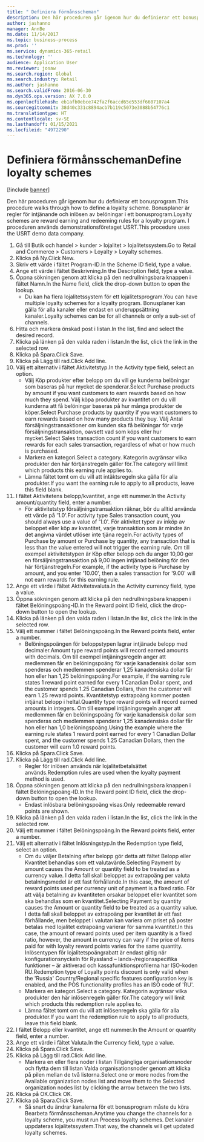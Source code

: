 ```yaml
---
title: " Definiera förmånsscheman"
description: Den här proceduren går igenom hur du definierar ett bonusprogram.
author: jashanno
manager: AnnBe
ms.date: 11/14/2017
ms.topic: business-process
ms.prod: ''
ms.service: dynamics-365-retail
ms.technology: ''
audience: Application User
ms.reviewer: josaw
ms.search.region: Global
ms.search.industry: Retail
ms.author: jashanno
ms.search.validFrom: 2016-06-30
ms.dyn365.ops.version: AX 7.0.0
ms.openlocfilehash: eb1afb0ebce742fa2f6accd65e553df6607107a4
ms.sourcegitcommit: 38d40c331c8894acb7b119c5073e3088b54776c1
ms.translationtype: HT
ms.contentlocale: sv-SE
ms.lasthandoff: 01/15/2021
ms.locfileid: "4972290"
---
```

# <a name="define-loyalty-schemes"></a><span data-ttu-id="2fae3-103"> Definiera förmånsscheman</span><span class="sxs-lookup"><span data-stu-id="2fae3-103">Define loyalty schemes</span></span>

[!include [banner](../includes/banner.md)]

<span data-ttu-id="2fae3-104">Den här proceduren går igenom hur du definierar ett bonusprogram.</span><span class="sxs-lookup"><span data-stu-id="2fae3-104">This procedure walks through how to define a loyalty scheme.</span></span> <span data-ttu-id="2fae3-105">Bonusplaner är regler för intjänande och inlösen av belöningar i ett bonusprogram.</span><span class="sxs-lookup"><span data-stu-id="2fae3-105">Loyalty schemes are reward earning and redeeming rules for a loyalty program.</span></span> <span data-ttu-id="2fae3-106">I proceduren används demonstrationsföretaget USRT.</span><span class="sxs-lookup"><span data-stu-id="2fae3-106">This procedure uses the USRT demo data company.</span></span>

1. <span data-ttu-id="2fae3-107">Gå till Butik och handel > kunder > lojalitet > lojalitetssystem.</span><span class="sxs-lookup"><span data-stu-id="2fae3-107">Go to Retail and Commerce > Customers > Loyalty > Loyalty schemes.</span></span>
2. <span data-ttu-id="2fae3-108">Klicka på Ny.</span><span class="sxs-lookup"><span data-stu-id="2fae3-108">Click New.</span></span>
3. <span data-ttu-id="2fae3-109">Skriv ett värde i fältet Program-ID.</span><span class="sxs-lookup"><span data-stu-id="2fae3-109">In the Scheme ID field, type a value.</span></span>
4. <span data-ttu-id="2fae3-110">Ange ett värde i fältet Beskrivning.</span><span class="sxs-lookup"><span data-stu-id="2fae3-110">In the Description field, type a value.</span></span>
5. <span data-ttu-id="2fae3-111">Öppna sökningen genom att klicka på den nedrullningsbara knappen i fältet Namn.</span><span class="sxs-lookup"><span data-stu-id="2fae3-111">In the Name field, click the drop-down button to open the lookup.</span></span>
    * <span data-ttu-id="2fae3-112">Du kan ha flera lojalitetssystem för ett lojalitetsprogram.</span><span class="sxs-lookup"><span data-stu-id="2fae3-112">You can have multiple loyalty schemes for a loyalty program.</span></span> <span data-ttu-id="2fae3-113">Bonusplaner kan gälla för alla kanaler eller endast en underuppsättning kanaler.</span><span class="sxs-lookup"><span data-stu-id="2fae3-113">Loyalty schemes can be for all channels or only a sub-set of channels.</span></span>  
6. <span data-ttu-id="2fae3-114">Hitta och markera önskad post i listan.</span><span class="sxs-lookup"><span data-stu-id="2fae3-114">In the list, find and select the desired record.</span></span>
7. <span data-ttu-id="2fae3-115">Klicka på länken på den valda raden i listan.</span><span class="sxs-lookup"><span data-stu-id="2fae3-115">In the list, click the link in the selected row.</span></span>
8. <span data-ttu-id="2fae3-116">Klicka på Spara.</span><span class="sxs-lookup"><span data-stu-id="2fae3-116">Click Save.</span></span>
9. <span data-ttu-id="2fae3-117">Klicka på Lägg till rad.</span><span class="sxs-lookup"><span data-stu-id="2fae3-117">Click Add line.</span></span>
10. <span data-ttu-id="2fae3-118">Välj ett alternativ i fältet Aktivitetstyp.</span><span class="sxs-lookup"><span data-stu-id="2fae3-118">In the Activity type field, select an option.</span></span>
    * <span data-ttu-id="2fae3-119">Välj Köp produkter efter belopp om du vill ge kunderna belöningar som baseras på hur mycket de spenderar.</span><span class="sxs-lookup"><span data-stu-id="2fae3-119">Select Purchase products by amount if you want customers to earn rewards based on how much they spend.</span></span> <span data-ttu-id="2fae3-120">Välj köpa produkter av kvantitet om du vill kunderna att få belöningar baseras på hur många produkter de köper.</span><span class="sxs-lookup"><span data-stu-id="2fae3-120">Select Purchase products by quantity if you want customers to earn rewards based on how many products they buy.</span></span>  <span data-ttu-id="2fae3-121">Välj Antal försäljningstransaktioner om kunden ska få belöningar för varje försäljningstransaktion, oavsett vad som köps eller hur mycket.</span><span class="sxs-lookup"><span data-stu-id="2fae3-121">Select Sales transaction count if you want customers to earn rewards for each sales transaction, regardless of what or how much is purchased.</span></span>  
    * <span data-ttu-id="2fae3-122">Markera en kategori.</span><span class="sxs-lookup"><span data-stu-id="2fae3-122">Select a category.</span></span> <span data-ttu-id="2fae3-123">Kategorin avgränsar vilka produkter den här förtjänstregeln gäller för.</span><span class="sxs-lookup"><span data-stu-id="2fae3-123">The category will limit which products this earning rule applies to.</span></span>  
    * <span data-ttu-id="2fae3-124">Lämna fältet tomt om du vill att intäktsregeln ska gälla för alla produkter.</span><span class="sxs-lookup"><span data-stu-id="2fae3-124">If you want the earning rule to apply to all products, leave this field blank.</span></span>  
11. <span data-ttu-id="2fae3-125">I fältet Aktivitetens belopp/kvantitet, ange ett nummer.</span><span class="sxs-lookup"><span data-stu-id="2fae3-125">In the Activity amount/quantity field, enter a number.</span></span>
    *  <span data-ttu-id="2fae3-126">För aktivitetstyp försäljningstransaktion räknar, bör du alltid använda ett värde på '1.0'.</span><span class="sxs-lookup"><span data-stu-id="2fae3-126">For activity type Sales transaction count, you should always use a value of '1.0'.</span></span> <span data-ttu-id="2fae3-127">För aktivitet typer av inköp av beloppet eller köp av kvantitet, varje transaktion som är mindre än det angivna värdet utlöser inte tjäna regeln.</span><span class="sxs-lookup"><span data-stu-id="2fae3-127">For activity types of Purchase by amount or Purchase by quantity, any transaction that is less than the value entered will not trigger the earning rule.</span></span> <span data-ttu-id="2fae3-128">Om till exempel aktivitetstypen är Köp efter belopp och du anger 10,00 ger en försäljningstransaktion på 9,00 ingen intjänad belöning för den här förtjänstregeln.</span><span class="sxs-lookup"><span data-stu-id="2fae3-128">For example, if the activity type is Purchase by amount, and you enter '10.00', then a sales transaction for '9.00' will not earn rewards for this earning rule.</span></span>  
12. <span data-ttu-id="2fae3-129">Ange ett värde i fältet Aktivitetsvaluta.</span><span class="sxs-lookup"><span data-stu-id="2fae3-129">In the Activity currency field, type a value.</span></span>
13. <span data-ttu-id="2fae3-130">Öppna sökningen genom att klicka på den nedrullningsbara knappen i fältet Belöningspoäng-ID.</span><span class="sxs-lookup"><span data-stu-id="2fae3-130">In the Reward point ID field, click the drop-down button to open the lookup.</span></span>
14. <span data-ttu-id="2fae3-131">Klicka på länken på den valda raden i listan.</span><span class="sxs-lookup"><span data-stu-id="2fae3-131">In the list, click the link in the selected row.</span></span>
15. <span data-ttu-id="2fae3-132">Välj ett nummer i fältet Belöningspoäng.</span><span class="sxs-lookup"><span data-stu-id="2fae3-132">In the Reward points field, enter a number.</span></span>
    * <span data-ttu-id="2fae3-133">Belöningspoängen för beloppstypen lagrar intjänade belopp med decimaler.</span><span class="sxs-lookup"><span data-stu-id="2fae3-133">Amount type reward points will record earned amounts with decimals.</span></span> <span data-ttu-id="2fae3-134">Om till exempel intjäningsregeln anger att medlemmen får en belöningspoäng för varje kanadensisk dollar som spenderas och medlemmen spenderar 1,25 kanadensiska dollar får hon eller han 1,25 belöningspoäng.</span><span class="sxs-lookup"><span data-stu-id="2fae3-134">For example, if the earning rule states 1 reward point earned for every 1 Canadian Dollar spent, and the customer spends 1.25 Canadian Dollars, then the customer will earn 1.25 reward points.</span></span> <span data-ttu-id="2fae3-135">Kvantitetstyp extrapoäng kommer posten intjänat belopp i heltal.</span><span class="sxs-lookup"><span data-stu-id="2fae3-135">Quantity type reward points will record earned amounts in integers.</span></span> <span data-ttu-id="2fae3-136">Om till exempel intjäningsregeln anger att medlemmen får en belöningspoäng för varje kanadensisk dollar som spenderas och medlemmen spenderar 1,25 kanadensiska dollar får hon eller han 1,0 belöningspoäng.</span><span class="sxs-lookup"><span data-stu-id="2fae3-136">Using the example where the earning rule states 1 reward point earned for every 1 Canadian Dollar spent, and the customer spends 1.25 Canadian Dollars, then the customer will earn 1.0 reward points.</span></span>  
16. <span data-ttu-id="2fae3-137">Klicka på Spara.</span><span class="sxs-lookup"><span data-stu-id="2fae3-137">Click Save.</span></span>
17. <span data-ttu-id="2fae3-138">Klicka på Lägg till rad.</span><span class="sxs-lookup"><span data-stu-id="2fae3-138">Click Add line.</span></span>
    * <span data-ttu-id="2fae3-139">Regler för inlösen används när lojalitetbetalsättet används.</span><span class="sxs-lookup"><span data-stu-id="2fae3-139">Redemption rules are used when the loyalty payment method is used.</span></span>  
18. <span data-ttu-id="2fae3-140">Öppna sökningen genom att klicka på den nedrullningsbara knappen i fältet Belöningspoäng-ID.</span><span class="sxs-lookup"><span data-stu-id="2fae3-140">In the Reward point ID field, click the drop-down button to open the lookup.</span></span>
    * <span data-ttu-id="2fae3-141">Endast inlösbara belöningspoäng visas.</span><span class="sxs-lookup"><span data-stu-id="2fae3-141">Only redeemable reward points are shown.</span></span>  
19. <span data-ttu-id="2fae3-142">Klicka på länken på den valda raden i listan.</span><span class="sxs-lookup"><span data-stu-id="2fae3-142">In the list, click the link in the selected row.</span></span>
20. <span data-ttu-id="2fae3-143">Välj ett nummer i fältet Belöningspoäng.</span><span class="sxs-lookup"><span data-stu-id="2fae3-143">In the Reward points field, enter a number.</span></span>
21. <span data-ttu-id="2fae3-144">Välj ett alternativ i fältet Inlösningstyp.</span><span class="sxs-lookup"><span data-stu-id="2fae3-144">In the Redemption type field, select an option.</span></span>
    * <span data-ttu-id="2fae3-145">Om du väljer Betalning efter belopp gör detta att fältet Belopp eller Kvantitet behandlas som ett valutavärde.</span><span class="sxs-lookup"><span data-stu-id="2fae3-145">Selecting Payment by amount causes the Amount or quantity field to be treated as a currency value.</span></span> <span data-ttu-id="2fae3-146">I detta fall skall beloppet av extrapoäng per valuta betalningsmedel är ett fast förhållande.</span><span class="sxs-lookup"><span data-stu-id="2fae3-146">In this case, the amount of reward points used per currency unit of payment is a fixed ratio.</span></span> <span data-ttu-id="2fae3-147">För att välja betalning av kvantiteten orsakar beloppet eller kvantitet som ska behandlas som en kvantitet.</span><span class="sxs-lookup"><span data-stu-id="2fae3-147">Selecting Payment by quantity causes the Amount or quantity field to be treated as a quantity value.</span></span> <span data-ttu-id="2fae3-148">I detta fall skall beloppet av extrapoäng per kvantitet är ett fast förhållande, men beloppet i valutan kan variera om priset på poster betalas med lojalitet extrapoäng varierar för samma kvantitet.</span><span class="sxs-lookup"><span data-stu-id="2fae3-148">In this case, the amount of reward points used per item quantity is a fixed ratio, however, the amount in currency can vary if the price of items paid for with loyalty reward points varies for the same quantity.</span></span> <span data-ttu-id="2fae3-149">Inlösentypen för lojalitetspoängrabatt är endast giltig när konfigurationsnyckeln för Ryssland – lands-/regionsspecifika funktioner – är aktiverad och kassafunktionsprofilerna har ISO-koden RU.</span><span class="sxs-lookup"><span data-stu-id="2fae3-149">Redemption type of Loyalty points discount is only valid when the 'Russia' Country/Regional specific features configuration key is enabled, and the POS functionality profiles has an ISO code of 'RU'.</span></span>  
    * <span data-ttu-id="2fae3-150">Markera en kategori.</span><span class="sxs-lookup"><span data-stu-id="2fae3-150">Select a category.</span></span> <span data-ttu-id="2fae3-151">Kategorin avgränsar vilka produkter den här inlösenregeln gäller för.</span><span class="sxs-lookup"><span data-stu-id="2fae3-151">The category will limit which products this redemption rule applies to.</span></span>  
    * <span data-ttu-id="2fae3-152">Lämna fältet tomt om du vill att inlösenregeln ska gälla för alla produkter.</span><span class="sxs-lookup"><span data-stu-id="2fae3-152">If you want the redemption rule to apply to all products, leave this field blank.</span></span>  
22. <span data-ttu-id="2fae3-153">I fältet Belopp eller kvantitet, ange ett nummer.</span><span class="sxs-lookup"><span data-stu-id="2fae3-153">In the Amount or quantity field, enter a number.</span></span>
23. <span data-ttu-id="2fae3-154">Ange ett värde i fältet Valuta.</span><span class="sxs-lookup"><span data-stu-id="2fae3-154">In the Currency field, type a value.</span></span>
24. <span data-ttu-id="2fae3-155">Klicka på Spara.</span><span class="sxs-lookup"><span data-stu-id="2fae3-155">Click Save.</span></span>
25. <span data-ttu-id="2fae3-156">Klicka på Lägg till rad.</span><span class="sxs-lookup"><span data-stu-id="2fae3-156">Click Add line.</span></span>
    * <span data-ttu-id="2fae3-157">Markera en eller flera noder i listan Tillgängliga organisationsnoder och flytta dem till listan Valda organisationsnoder genom att klicka på pilen mellan de två listorna.</span><span class="sxs-lookup"><span data-stu-id="2fae3-157">Select one or more nodes from the Available organization nodes list and move them to the Selected organization nodes list by clicking the arrow between the two lists.</span></span>  
26. <span data-ttu-id="2fae3-158">Klicka på OK.</span><span class="sxs-lookup"><span data-stu-id="2fae3-158">Click OK.</span></span>
27. <span data-ttu-id="2fae3-159">Klicka på Spara.</span><span class="sxs-lookup"><span data-stu-id="2fae3-159">Click Save.</span></span>
    * <span data-ttu-id="2fae3-160">Så snart du ändrar kanalerna för ett bonusprogram måste du köra Bearbeta förmånsscheman.</span><span class="sxs-lookup"><span data-stu-id="2fae3-160">Anytime you change the channels for a loyalty scheme, you must run Process loyalty schemes.</span></span> <span data-ttu-id="2fae3-161">Det kanaler uppdateras lojalitetssystem.</span><span class="sxs-lookup"><span data-stu-id="2fae3-161">That way, the channels will get updated loyalty schemes.</span></span>  

